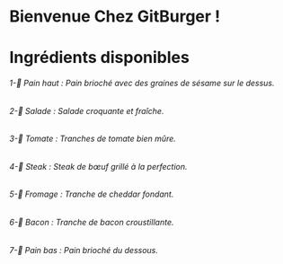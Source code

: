 # Bienvenue Chez GitBurger !

# Ingrédients disponibles

###### 1-🥯 Pain haut : Pain brioché avec des graines de sésame sur le dessus.

###### 2-🥬 Salade : Salade croquante et fraîche.

###### 3-🍅 Tomate : Tranches de tomate bien mûre.

###### 4-🥩 Steak : Steak de bœuf grillé à la perfection.

###### 5-🧀 Fromage : Tranche de cheddar fondant.

###### 6-🥓 Bacon : Tranche de bacon croustillante.

###### 7-🍞 Pain bas : Pain brioché du dessous.

